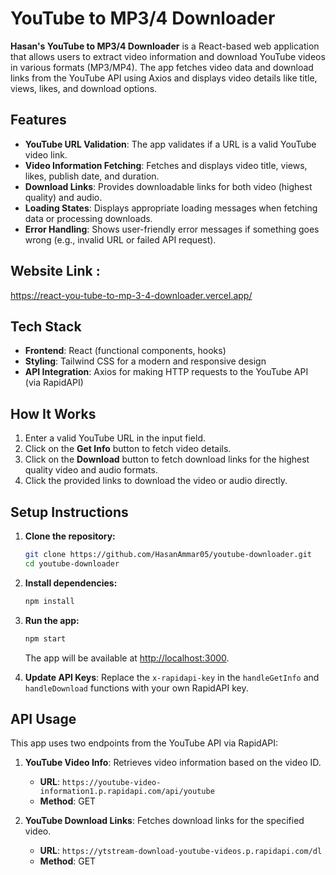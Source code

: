 # YouTube to MP3/4 Downloader

**Hasan's YouTube to MP3/4 Downloader** is a React-based web application that allows users to extract video information and download YouTube videos in various formats (MP3/MP4). The app fetches video data and download links from the YouTube API using Axios and displays video details like title, views, likes, and download options.

## Features
- **YouTube URL Validation**: The app validates if a URL is a valid YouTube video link.
- **Video Information Fetching**: Fetches and displays video title, views, likes, publish date, and duration.
- **Download Links**: Provides downloadable links for both video (highest quality) and audio.
- **Loading States**: Displays appropriate loading messages when fetching data or processing downloads.
- **Error Handling**: Shows user-friendly error messages if something goes wrong (e.g., invalid URL or failed API request).

## Website Link : 
https://react-you-tube-to-mp-3-4-downloader.vercel.app/

## Tech Stack
- **Frontend**: React (functional components, hooks)
- **Styling**: Tailwind CSS for a modern and responsive design
- **API Integration**: Axios for making HTTP requests to the YouTube API (via RapidAPI)

## How It Works
1. Enter a valid YouTube URL in the input field.
2. Click on the **Get Info** button to fetch video details.
3. Click on the **Download** button to fetch download links for the highest quality video and audio formats.
4. Click the provided links to download the video or audio directly.

## Setup Instructions

1. **Clone the repository:**
    ```bash
    git clone https://github.com/HasanAmmar05/youtube-downloader.git
    cd youtube-downloader
    ```

2. **Install dependencies:**
    ```bash
    npm install
    ```

3. **Run the app:**
    ```bash
    npm start
    ```
    The app will be available at [http://localhost:3000](http://localhost:3000).

4. **Update API Keys**: Replace the `x-rapidapi-key` in the `handleGetInfo` and `handleDownload` functions with your own RapidAPI key.

## API Usage

This app uses two endpoints from the YouTube API via RapidAPI:

1. **YouTube Video Info**: Retrieves video information based on the video ID.
    - **URL**: `https://youtube-video-information1.p.rapidapi.com/api/youtube`
    - **Method**: GET

2. **YouTube Download Links**: Fetches download links for the specified video.
    - **URL**: `https://ytstream-download-youtube-videos.p.rapidapi.com/dl`
    - **Method**: GET

